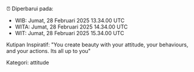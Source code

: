 ⏰ Diperbarui pada:
- WIB: Jumat, 28 Februari 2025 13.34.00 UTC
- WITA: Jumat, 28 Februari 2025 14.34.00 UTC
- WIT: Jumat, 28 Februari 2025 15.34.00 UTC

Kutipan Inspiratif:
"You create beauty with your attitude, your behaviours, and your actions. Its all up to you"


Kategori: attitude

